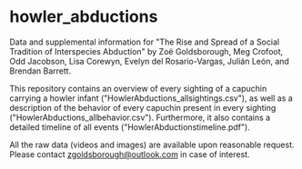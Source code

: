 # howler_abductions
Data and supplemental information for "The Rise and Spread of a Social Tradition of Interspecies Abduction" by Zoë Goldsborough, Meg Crofoot, Odd Jacobson, Lisa Corewyn, Evelyn del Rosario-Vargas, Julián León, and Brendan Barrett. 

This repository contains an overview of every sighting of a capuchin carrying a howler infant ("HowlerAbductions_allsightings.csv"), as well as a description of the behavior of every capuchin present in every sighting ("HowlerAbductions_allbehavior.csv"). Furthermore, it also contains a detailed timeline of all events ("HowlerAbductionstimeline.pdf").

All the raw data (videos and images) are available upon reasonable request. Please contact zgoldsborough@outlook.com in case of interest. 
